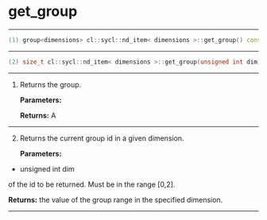 # get_group

---

```cpp
(1) group<dimensions> cl::sycl::nd_item< dimensions >::get_group() const
```

---

```cpp
(2) size_t cl::sycl::nd_item< dimensions >::get_group(unsigned int dim) const
```

---

1. Returns the group. 

   **Parameters:**

   **Returns:** A 

---

2. Returns the current group id in a given dimension. 

   **Parameters:**

  * unsigned int dim

   of the id to be returned. Must be in the range [0,2]. 

   **Returns:** the value of the group range in the specified dimension. 

---

